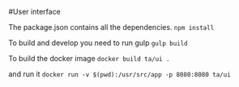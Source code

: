 #User interface 

The package.json contains all the dependencies. 
`npm install`

To build and develop you need to run gulp
`gulp build`

To build the docker image 
`docker build ta/ui .`

and run it 
`docker run -v $(pwd):/usr/src/app -p 8080:8080 ta/ui`
